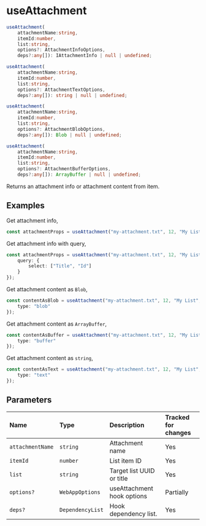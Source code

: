 # useAttachment

```typescript
useAttachment(
	attachmentName:string,
	itemId:number,
	list:string,
	options?: AttachmentInfoOptions,
	deps?:any[]): IAttachmentInfo | null | undefined;

useAttachment(
	attachmentName:string,
	itemId:number,
	list:string,
	options?: AttachmentTextOptions,
	deps?:any[]): string | null | undefined;

useAttachment(
	attachmentName:string,
	itemId:number,
	list:string,
	options?: AttachmentBlobOptions,
	deps?:any[]): Blob | null | undefined;

useAttachment(
	attachmentName:string,
	itemId:number,
	list:string,
	options?: AttachmentBufferOptions,
	deps?:any[]): ArrayBuffer | null | undefined;
```

Returns an attachment info or attachment content from item.

## Examples

Get attachment info,
```typescript
const attachmentProps = useAttachment("my-attachment.txt", 12, "My List");
```

Get attachment info with query,
```typescript
const attachmentProps = useAttachment("my-attachment.txt", 12, "My List"), {
	query: {
		select: ["Title", "Id"]
	}
});
```

Get attachment content as `Blob`,
```typescript
const contentAsBlob = useAttachment("my-attachment.txt", 12, "My List", {
	type: "blob"
});
```
Get attachment content as `ArrayBuffer`,
```typescript
const contentAsBuffer = useAttachment("my-attachment.txt", 12, "My List", {
	type: "buffer"
});
```

Get attachment content as `string`,
```typescript
const contentAsText = useAttachment("my-attachment.txt", 12, "My List", {
	type: "text"
});
```

## Parameters

| Name | Type | Description | Tracked for changes |
| :------ | :------ | :------ | :--------|
| `attachmentName` | `string` | Attachment name | Yes |
| `itemId` | `number` | List item ID | Yes |
| `list` | `string` | Target list UUID or title | Yes |
| `options?` | `WebAppOptions` | useAttachment hook options | Partially |
| `deps?` | `DependencyList` | Hook dependency list. | Yes |

